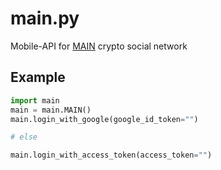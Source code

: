 # main.py
Mobile-API for [MAIN](https://play.google.com/store/apps/details?id=is.mdk.app) crypto social network

## Example
```python
import main
main = main.MAIN()
main.login_with_google(google_id_token="")
```
```python
# else
````
```python
main.login_with_access_token(access_token="")
```
